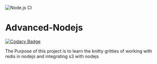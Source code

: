 ![Node.js CI](https://github.com/naivedeveloper95/Advanced-Nodejs/workflows/Node.js%20CI/badge.svg)

# Advanced-Nodejs

[![Codacy Badge](https://api.codacy.com/project/badge/Grade/243c2e572b4c4ddd933f5d69d893cdc5)](https://app.codacy.com/manual/naivedeveloper95/Advanced-Nodejs?utm_source=github.com&utm_medium=referral&utm_content=naivedeveloper95/Advanced-Nodejs&utm_campaign=Badge_Grade_Dashboard)

The Purpose of this project is to learn the knitty gritties of working with redis in nodejs and integrating s3 with nodejs
